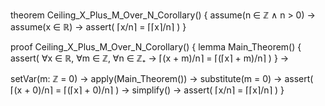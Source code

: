 theorem Ceiling_X_Plus_M_Over_N_Corollary() {
  assume(n ∈ ℤ ∧ n > 0) →
  assume(x ∈ ℝ) →
  assert(
    ⌈x/n⌉ = ⌈⌈x⌉/n⌉
  )
}

proof Ceiling_X_Plus_M_Over_N_Corollary() {
  lemma Main_Theorem() {
    assert(
      ∀x ∈ ℝ, ∀m ∈ ℤ, ∀n ∈ ℤ₊ →
      ⌈(x + m)/n⌉ = ⌈(⌈x⌉ + m)/n⌉
    )
  } →
  
  setVar(m: ℤ = 0) →
  apply(Main_Theorem()) →
  substitute(m = 0) →
  assert(
    ⌈(x + 0)/n⌉ = ⌈(⌈x⌉ + 0)/n⌉
  ) →
  simplify() →
  assert(
    ⌈x/n⌉ = ⌈⌈x⌉/n⌉
  )
}